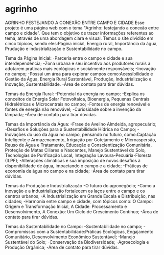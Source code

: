 # agrinho

AGRINHO FESTEJANDO A CONEXÃO ENTRE CAMPO E CIDADE
Esse projeto é uma página web com o tema "Agrinho: festejando a conexão entre campo e cidade". Que tem o objetivo de trazer informações referentes ao tema, através de uma abordagem clara e visual. Temos o site dividido em cinco tópicos, sendo eles:Página inicial, Energia rural, Importância da água, Prudução e industrialização e Sustentabilidade no campo. 

Tema da Página Inicial:
-Parceria entre o campo e cidade e sua interdependência;
-Zona urbana e seu incentivo aos produtores rurais a adotarem práticas mais ecológicas e socialmente responsáveis;
-Inovação no campo;
-Possui um área para explorar campos como:Acessibilidade e Gestão da Água, Energia Rural Sustentável, Produção, Industrialização e Inovação, Sustentabilidade.
-Área de contato para tirar dúvidas.

Temas da Energia Rural:
-Potencial da energia no campo;
-Explica os conceitos de Energia Solar Fotovoltaica, Bioenergia, Pequenas Centrais Hidrelétricas e Microcentrais no campo;
-Fontes de energia renovável e fontes de energia não renovável;
-Curiosidade sobre a invenção da lâmpada;
-Área de contato para tirar dúvidas.

Temas da Importância da Água:
-Frase de Avelino Almdeida, agropecuário;
-Desafios e Soluções para a Sustentabilidade Hídrica no Campo;
-Inovações do uso da água no campo, pensando no futuro, como:Captação Inteligente e Armazenamento, Irrigação por Gotejamento e Microaspersão, Reuso de Água e Tratamento, Educação e Conscientização Comunitária, Proteção de Matas Ciliares e Nascentes, Manejo Sustentável do Solo, Tecnologias de Purificação Local, Integração Lavoura-Pecuária-Floresta (ILPF);
-Alterações climáticas e sua imposição de novos desafios à disponibilidade de água, impactando o campo e a cidade;
-Práticas de economia de água no campo e na cidade;
-Área de contato para tirar dúvidas.

Temas da Produção e Industrialização
-O futuro do agronegócio;
-Como a inovação e a industrialização fortalecem os laços entre o campo e os centros urbanos;
-A Industrialização em Grande Escala e Distribuição, nas cidades;
-Harmonia entre campo e cidade, com tópicos como: O Campo: Origem e Transformação Inicial, A Cidade: Processamento e Desenvolvimento, A Conexão: Um Ciclo de Crescimento Contínuo;
-Área de contato para tirar dúvidas.

Temas da Sustentabilidade no Campo:
-Sustentabilidade no campo;
-Compromissos com a Sustentabilidade:Práticas Ecológicas, Engajamento Comunitário, Desenvolvimento Econômico Sustentável;
-Manejo Sustentável do Solo;
-Conservação da Biodiversidade;
-Agroecologia e Produção Orgânica;
-Área de contato para tirar dúvidas.



